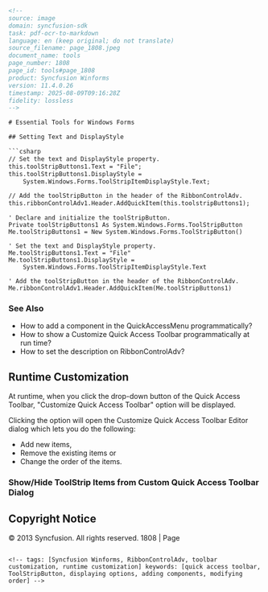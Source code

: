 ```html
<!-- 
source: image
domain: syncfusion-sdk
task: pdf-ocr-to-markdown
language: en (keep original; do not translate)
source_filename: page_1808.jpeg
document_name: tools
page_number: 1808
page_id: tools#page_1808
product: Syncfusion Winforms
version: 11.4.0.26
timestamp: 2025-08-09T09:16:28Z
fidelity: lossless
-->

# Essential Tools for Windows Forms

## Setting Text and DisplayStyle

```csharp
// Set the text and DisplayStyle property.
this.toolStripButtons1.Text = "File";
this.toolStripButtons1.DisplayStyle =
    System.Windows.Forms.ToolStripItemDisplayStyle.Text;

// Add the toolStripButton in the header of the RibbonControlAdv.
this.ribbonControlAdv1.Header.AddQuickItem(this.toolstripButtons1);
```

```vbnet
' Declare and initialize the toolStripButton.
Private toolStripButtons1 As System.Windows.Forms.ToolStripButton
Me.toolStripButtons1 = New System.Windows.Forms.ToolStripButton()

' Set the text and DisplayStyle property.
Me.toolStripButtons1.Text = "File"
Me.toolStripButtons1.DisplayStyle =
    System.Windows.Forms.ToolStripItemDisplayStyle.Text

' Add the toolStripButton in the header of the RibbonControlAdv.
Me.ribbonControlAdv1.Header.AddQuickItem(Me.toolStripButtons1)
```

### See Also

- How to add a component in the QuickAccessMenu programmatically?
- How to show a Customize Quick Access Toolbar programmatically at run time?
- How to set the description on RibbonControlAdv?

## Runtime Customization

At runtime, when you click the drop-down button of the Quick Access Toolbar, "Customize Quick Access Toolbar" option will be displayed.

Clicking the option will open the Customize Quick Access Toolbar Editor dialog which lets you do the following:

- Add new items,
- Remove the existing items or
- Change the order of the items.

### Show/Hide ToolStrip Items from Custom Quick Access Toolbar Dialog

## Copyright Notice

© 2013 Syncfusion. All rights reserved. 1808 | Page
```

<!-- tags: [Syncfusion Winforms, RibbonControlAdv, toolbar customization, runtime customization] keywords: [quick access toolbar, ToolStripButton, displaying options, adding components, modifying order] -->